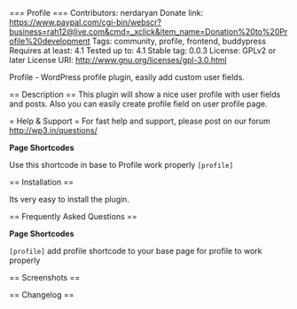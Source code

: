 === Profile ===
Contributors: nerdaryan
Donate link: https://www.paypal.com/cgi-bin/webscr?business=rah12@live.com&cmd=_xclick&item_name=Donation%20to%20Profile%20development
Tags: community, profile, frontend, buddypress
Requires at least: 4.1
Tested up to: 4.1
Stable tag: 0.0.3
License: GPLv2 or later
License URI: http://www.gnu.org/licenses/gpl-3.0.html

Profile - WordPress profile plugin, easily add custom user fields.

== Description ==
This plugin will show a nice user profile with user fields and posts. Also you can easily create profile field on user profile page.


= Help & Support =
For fast help and support, please post on our forum http://wp3.in/questions/


**Page Shortcodes**

Use this shortcode in base to Profile work properly
`[profile]`


== Installation ==

Its very easy to install the plugin.



== Frequently Asked Questions ==

**Page Shortcodes**

`[profile]` add profile shortcode to your base page for profile to work properly


== Screenshots ==



== Changelog ==


